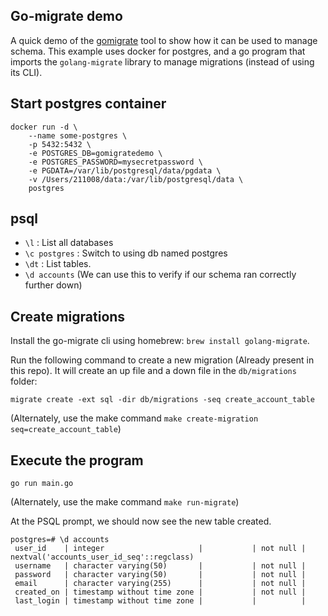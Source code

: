 ## Go-migrate demo

A quick demo of the [gomigrate](https://github.com/golang-migrate/migrate) tool to show how it can be used to manage schema. This example uses docker for postgres, and a go program that imports the `golang-migrate` library to manage migrations (instead of using its CLI).

## Start postgres container

```
docker run -d \
	--name some-postgres \
	-p 5432:5432 \
	-e POSTGRES_DB=gomigratedemo \
	-e POSTGRES_PASSWORD=mysecretpassword \
	-e PGDATA=/var/lib/postgresql/data/pgdata \
	-v /Users/211008/data:/var/lib/postgresql/data \
	postgres
```

## psql

* `\l` : List all databases
* `\c postgres` : Switch to using db named postgres
* `\dt` : List tables. 
* `\d accounts` (We can use this to verify if our schema ran correctly further down)


## Create migrations

Install the go-migrate cli using homebrew: `brew install golang-migrate`.

Run the following command to create a new migration (Already present in this repo). It will create an up file and a down file in the `db/migrations` folder:

`migrate create -ext sql -dir db/migrations -seq create_account_table`

(Alternately, use the make command `make create-migration seq=create_account_table`)

## Execute the program

`go run main.go`

(Alternately, use the make command `make run-migrate`)

At the PSQL prompt, we should now see the new table created.
```
postgres=# \d accounts
 user_id    | integer                     |           | not null | nextval('accounts_user_id_seq'::regclass)
 username   | character varying(50)       |           | not null |
 password   | character varying(50)       |           | not null |
 email      | character varying(255)      |           | not null |
 created_on | timestamp without time zone |           | not null |
 last_login | timestamp without time zone |           |          |
 ```

